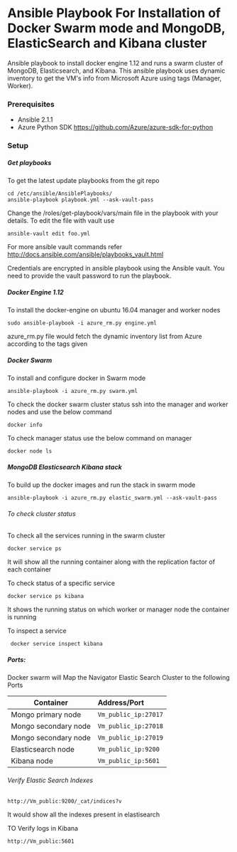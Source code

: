 # Ansible Playbook For Installation of Docker Swarm mode and MongoDB, ElasticSearch and Kibana cluster

Ansible playbook to install docker engine 1.12 and runs a swarm cluster of MongoDB, Elasticsearch, and Kibana. This ansible playbook uses dynamic inventory to get the VM's info from Microsoft Azure using tags (Manager, Worker). 

### Prerequisites
- Ansible 2.1.1
- Azure Python SDK https://github.com/Azure/azure-sdk-for-python

### Setup
##### Get playbooks 

To get the latest update playbooks from the git repo

``` 
cd /etc/ansible/AnsiblePlaybooks/
ansible-playbook playbook.yml --ask-vault-pass 
```

Change the /roles/get-playbook/vars/main file in the playbook with your details. To edit the file with vault use 

```ansible-vault edit foo.yml```

For more ansible vault commands refer http://docs.ansible.com/ansible/playbooks_vault.html

Credentials are encrypted in ansible playbook using the Ansible vault. You need to provide the vault password to run the playbook.

##### Docker Engine 1.12
To install the docker-engine on ubuntu 16.04 manager and worker nodes 

```sudo ansible-playbook -i azure_rm.py engine.yml```

azure_rm.py file would fetch the dynamic inventory list from Azure according to the tags given 

##### Docker Swarm 
To install and configure docker in Swarm mode 

```ansible-playbook -i azure_rm.py swarm.yml```

To check the docker swarm cluster status ssh into the manager and worker nodes and use the below command 

```docker info```

To check manager status use the below command on manager

``` docker node ls ```

##### MongoDB Elasticsearch Kibana stack 

To build up the docker images and run the stack in swarm mode 

```ansible-playbook -i azure_rm.py elastic_swarm.yml --ask-vault-pass```

###### To check cluster status
To check all the services running in the swarm cluster 

```docker service ps``` 

It will show all the running container along with the replication factor of each container 

To check status of a specific service 

``` docker service ps kibana ```

 It shows the running status on which worker or manager node the container is running
 
 To inspect a service
 
 ``` docker service inspect kibana```
 
##### Ports:

Docker swarm will Map the Navigator Elastic Search Cluster to the following Ports

| Container              |  Address/Port     |
| -----------------------| :-----------------|
| Mongo primary node     | `Vm_public_ip:27017` |
| Mongo secondary node   | `Vm_public_ip:27018` |
| Mongo secondary node   | `Vm_public_ip:27019` |
| Elasticsearch node     | `Vm_public_ip:9200`  |
| Kibana node            | `Vm_public_ip:5601`  |
 
###### Verify Elastic Search Indexes 

`http://Vm_public:9200/_cat/indices?v `

It would show all the indexes present in elastisearch

TO Verify logs in Kibana 

`http://Vm_public:5601 `


